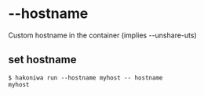 # --hostname

Custom hostname in the container (implies --unshare-uts)

## set hostname

```console
$ hakoniwa run --hostname myhost -- hostname
myhost

```
